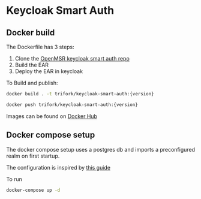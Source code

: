 # Keycloak Smart Auth



## Docker build

The Dockerfile has 3 steps:

1. Clone the [OpenMSR keycloak smart auth repo](https://github.com/openmrs/openmrs-contrib-keycloak-smart-auth)
2. Build the EAR
3. Deploy the EAR in keycloak

To Build and publish:
```bash
docker build . -t trifork/keycloak-smart-auth:{version}

docker push trifork/keycloak-smart-auth:{version}
```

Images can be found on [Docker Hub](https://hub.docker.com/r/trifork/keycloak-smart-auth)

## Docker compose setup

The docker compose setup uses a postgres db and imports a preconfigured realm on first startup.

The configuration is inspired by [this guide](https://wiki.openmrs.org/display/projects/Using+Keycloak+for+SMART-on-FHIR+Support)

To run

```bash
docker-compose up -d
```
